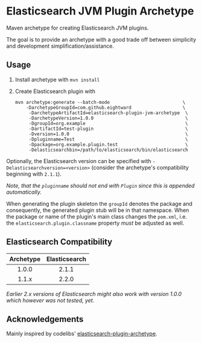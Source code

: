 
Elasticsearch JVM Plugin Archetype
==================================

Maven archetype for creating Elasticsearch JVM plugins.

The goal is to provide an archetype with a good trade off between simplicity
and development simplification/assistance.


Usage
-----

1.	Install archetype with `mvn install`
2.	Create Elasticsearch plugin with

	```
	mvn archetype:generate --batch-mode                           \
	    -DarchetypeGroupId=com.github.eightward                   \
		 -DarchetypeArtifactId=elasticsearch-plugin-jvm-archetype  \
		 -DarchetypeVersion=1.0.0                                  \
		 -DgroupId=org.example                                     \
		 -DartifactId=test-plugin                                  \
		 -Dversion=1.0.0                                           \
		 -Dpluginname=Test                                         \
		 -Dpackage=org.example.plugin.test                         \
		 -Delasticsearchbin=/path/to/elasticsearch/bin/elasticsearch
	```

Optionally, the Elasticsearch version can be specified with
`-Delasticsearchversion=<version>` (consider the archetype's compatibility
beginning with `2.1.1`).

*Note, that the `pluginname` should not end with `Plugin` since this is
appended automatically.*

When generating the plugin skeleton the `groupId` denotes the package and
consequently, the generated plugin stub will be in that namespace. When the
package or name of the plugin's main class changes the `pom.xml`, i.e. the
`elasticsearch.plugin.classname` property *must* be adjusted as well.


Elasticsearch Compatibility
---------------------------

| Archetype | Elasticsearch |
|:---------:|:-------------:|
| 1.0.0     | 2.1.1         |
| 1.1.x     | 2.2.0         |

*Earlier 2.x versions of Elasticsearch might also work with version 1.0.0
which however was not tested, yet.*


Acknowledgements
----------------

Mainly inspired by codelibs' [elasticsearch-plugin-archetype](https://github.com/codelibs/elasticsearch-plugin-archetype).

